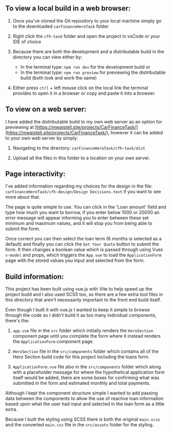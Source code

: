## To view a local build in a web browser:

1. Once you've cloned the Git repository to your local machine simply go to the downloaded `carFinanceHeroTask` folder

2. Right click the `cfh-task` folder and open the project in vsCode or your IDE of choice

3. Because there are both the development and a distributable build in the directory you can view either by: 
    - In the terminal type: `npm run dev` for the development build or
    - In the terminal type: `npm run preview` for previewing the distributable build (both look and work the same)

4. Either press `ctrl` + left mouse click on the local link the terminal provides to open it in a browser or copy and paste it into a browser.


## To view on a web server:

I have added the distributable build to my own web server as an option for previewing at [https://mwaistell.site/projects/CarFinanceTask/](https://mwaistell.site/projects/CarFinanceTask/), however it can be added to your own web server by simply:

1. Navigating to the directory: `carFinanceHeroTask/cfh-task/dist` 

2. Upload all the files in this folder to a location on your own server.


## Page interactivity:

I've added information regarding my choices for the design in the file: `carFinanceHeroTask/cfh-design/Design Decisions.text` if you want to see more about that. 

The page is quite simple to use. You can click in the 'Loan amount' field and type how much you want to borrow, if you enter below 1000 or 20000 an error message will appear informing you to enter between these set minimum and maximum values, and it will stop you from being able to submit the form.

Once correct you can then select the loan term (6 months is selected as a default) and finally you can click the `Get Your Quote` button to submit the form. It then changes a boolean value which is passed through using Vues `v-model` and props, which triggers the `App.vue` to load the `ApplicationForm` page with the stored values you input and selected from the form.


## Build information:

This project has been built using vue.js with Vite to help speed up the project build and I also used SCSS too, so there are a few extra tool files in this directory that aren't necessarily important to the front end build itself. 

Even though I built it with vue.js I wanted to keep it simple to browse through the code so I didn't build it as too many individual components, there's the: 

1. `app.vue` file in the `src` folder which initially renders the `HeroSection` component page until you complete the form where it instead renders the `ApplicationForm` component page.

2. `HeroSection` file in the `src/components` folder which contains all of the Hero Section build code for this project including the loans form.

3. `ApplicationForm.vue` file also in the `src/components` folder which along with a placeholder message for where the hypothetical application form itself would be added, there are some boxes for confirming what was submitted in the form and estimated monthly and total payments.


Although I kept the component structure simple I wanted to add passing data between the components to allow the use of reactive loan information based upon what the user had input and selected in the loan form as a little extra.

Because I built the styling using SCSS there is both the original `main.scss` and the converted `main.css` file in the `src/assets` folder for the styling.

